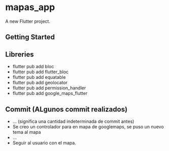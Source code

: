 # mapas_app

A new Flutter project.

## Getting Started

## Libreries
- flutter pub add bloc
- flutter pub add flutter_bloc
- flutter pub add equatable
- flutter pub add geolocator
- flutter pub add permission_handler
- flutter pub add google_maps_flutter


## Commit (ALgunos commit realizados)
- ... (significa una cantidad indeterminada de commit antes)
- Se creo un controlador para en mapa de googlemaps, se puso un nuevo tema al mapa
- ...
- Seguir al usuario con el mapa.


